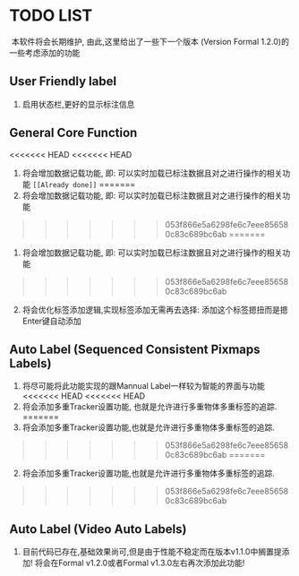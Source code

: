 # TODO LIST

​		本软件将会长期维护, 由此,这里给出了一些下一个版本 (Version Formal 1.2.0)的一些考虑添加的功能

## User Friendly label

1. 启用状态栏,更好的显示标注信息

## General Core Function

<<<<<<< HEAD
<<<<<<< HEAD
1. 将会增加数据记载功能, 即: 可以实时加载已标注数据且对之进行操作的相关功能 `[[Already done]]`
=======
1. 将会增加数据记载功能, 即: 可以实时加载已标注数据且对之进行操作的相关功能
>>>>>>> 053f866e5a6298fe6c7eee856580c83c689bc6ab
=======
1. 将会增加数据记载功能, 即: 可以实时加载已标注数据且对之进行操作的相关功能
>>>>>>> 053f866e5a6298fe6c7eee856580c83c689bc6ab
2. 将会优化标签添加逻辑,实现标签添加无需再去选择: 添加这个标签摁扭而是摁Enter键自动添加

## Auto Label (Sequenced Consistent Pixmaps Labels)

1. 将尽可能将此功能实现的跟Mannual Label一样较为智能的界面与功能
<<<<<<< HEAD
<<<<<<< HEAD
2. 将会添加多重Tracker设置功能, 也就是允许进行多重物体多重标签的追踪.
=======
2. 将会添加多重Tracker设置功能,也就是允许进行多重物体多重标签的追踪.
>>>>>>> 053f866e5a6298fe6c7eee856580c83c689bc6ab
=======
2. 将会添加多重Tracker设置功能,也就是允许进行多重物体多重标签的追踪.
>>>>>>> 053f866e5a6298fe6c7eee856580c83c689bc6ab

## Auto Label (Video Auto Labels)

1. 目前代码已存在,基础效果尚可,但是由于性能不稳定而在版本v1.1.0中搁置提添加! 将会在Formal v1.2.0或者Formal v1.3.0左右再次添加此功能!